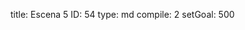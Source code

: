 title:          Escena 5
ID:             54
type:           md
compile:        2
setGoal:        500


